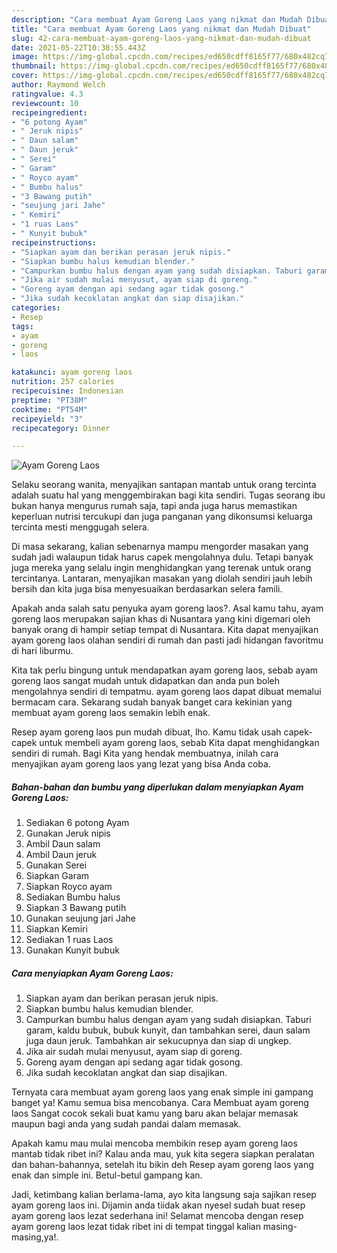 ```yaml
---
description: "Cara membuat Ayam Goreng Laos yang nikmat dan Mudah Dibuat"
title: "Cara membuat Ayam Goreng Laos yang nikmat dan Mudah Dibuat"
slug: 42-cara-membuat-ayam-goreng-laos-yang-nikmat-dan-mudah-dibuat
date: 2021-05-22T10:38:55.443Z
image: https://img-global.cpcdn.com/recipes/ed650cdff8165f77/680x482cq70/ayam-goreng-laos-foto-resep-utama.jpg
thumbnail: https://img-global.cpcdn.com/recipes/ed650cdff8165f77/680x482cq70/ayam-goreng-laos-foto-resep-utama.jpg
cover: https://img-global.cpcdn.com/recipes/ed650cdff8165f77/680x482cq70/ayam-goreng-laos-foto-resep-utama.jpg
author: Raymond Welch
ratingvalue: 4.3
reviewcount: 10
recipeingredient:
- "6 potong Ayam"
- " Jeruk nipis"
- " Daun salam"
- " Daun jeruk"
- " Serei"
- " Garam"
- " Royco ayam"
- " Bumbu halus"
- "3 Bawang putih"
- "seujung jari Jahe"
- " Kemiri"
- "1 ruas Laos"
- " Kunyit bubuk"
recipeinstructions:
- "Siapkan ayam dan berikan perasan jeruk nipis."
- "Siapkan bumbu halus kemudian blender."
- "Campurkan bumbu halus dengan ayam yang sudah disiapkan. Taburi garam, kaldu bubuk, bubuk kunyit, dan tambahkan serei, daun salam juga daun jeruk. Tambahkan air sekucupnya dan siap di ungkep."
- "Jika air sudah mulai menyusut, ayam siap di goreng."
- "Goreng ayam dengan api sedang agar tidak gosong."
- "Jika sudah kecoklatan angkat dan siap disajikan."
categories:
- Resep
tags:
- ayam
- goreng
- laos

katakunci: ayam goreng laos 
nutrition: 257 calories
recipecuisine: Indonesian
preptime: "PT38M"
cooktime: "PT54M"
recipeyield: "3"
recipecategory: Dinner

---
```



![Ayam Goreng Laos](https://img-global.cpcdn.com/recipes/ed650cdff8165f77/680x482cq70/ayam-goreng-laos-foto-resep-utama.jpg)

Selaku seorang wanita, menyajikan santapan mantab untuk orang tercinta adalah suatu hal yang menggembirakan bagi kita sendiri. Tugas seorang ibu bukan hanya mengurus rumah saja, tapi anda juga harus memastikan keperluan nutrisi tercukupi dan juga panganan yang dikonsumsi keluarga tercinta mesti menggugah selera.

Di masa  sekarang, kalian sebenarnya mampu mengorder masakan yang sudah jadi walaupun tidak harus capek mengolahnya dulu. Tetapi banyak juga mereka yang selalu ingin menghidangkan yang terenak untuk orang tercintanya. Lantaran, menyajikan masakan yang diolah sendiri jauh lebih bersih dan kita juga bisa menyesuaikan berdasarkan selera famili. 



Apakah anda salah satu penyuka ayam goreng laos?. Asal kamu tahu, ayam goreng laos merupakan sajian khas di Nusantara yang kini digemari oleh banyak orang di hampir setiap tempat di Nusantara. Kita dapat menyajikan ayam goreng laos olahan sendiri di rumah dan pasti jadi hidangan favoritmu di hari liburmu.

Kita tak perlu bingung untuk mendapatkan ayam goreng laos, sebab ayam goreng laos sangat mudah untuk didapatkan dan anda pun boleh mengolahnya sendiri di tempatmu. ayam goreng laos dapat dibuat memalui bermacam cara. Sekarang sudah banyak banget cara kekinian yang membuat ayam goreng laos semakin lebih enak.

Resep ayam goreng laos pun mudah dibuat, lho. Kamu tidak usah capek-capek untuk membeli ayam goreng laos, sebab Kita dapat menghidangkan sendiri di rumah. Bagi Kita yang hendak membuatnya, inilah cara menyajikan ayam goreng laos yang lezat yang bisa Anda coba.

<!--inarticleads1-->

##### Bahan-bahan dan bumbu yang diperlukan dalam menyiapkan Ayam Goreng Laos:

1. Sediakan 6 potong Ayam
1. Gunakan  Jeruk nipis
1. Ambil  Daun salam
1. Ambil  Daun jeruk
1. Gunakan  Serei
1. Siapkan  Garam
1. Siapkan  Royco ayam
1. Sediakan  Bumbu halus
1. Siapkan 3 Bawang putih
1. Gunakan seujung jari Jahe
1. Siapkan  Kemiri
1. Sediakan 1 ruas Laos
1. Gunakan  Kunyit bubuk




<!--inarticleads2-->

##### Cara menyiapkan Ayam Goreng Laos:

1. Siapkan ayam dan berikan perasan jeruk nipis.
1. Siapkan bumbu halus kemudian blender.
1. Campurkan bumbu halus dengan ayam yang sudah disiapkan. Taburi garam, kaldu bubuk, bubuk kunyit, dan tambahkan serei, daun salam juga daun jeruk. Tambahkan air sekucupnya dan siap di ungkep.
1. Jika air sudah mulai menyusut, ayam siap di goreng.
1. Goreng ayam dengan api sedang agar tidak gosong.
1. Jika sudah kecoklatan angkat dan siap disajikan.




Ternyata cara membuat ayam goreng laos yang enak simple ini gampang banget ya! Kamu semua bisa mencobanya. Cara Membuat ayam goreng laos Sangat cocok sekali buat kamu yang baru akan belajar memasak maupun bagi anda yang sudah pandai dalam memasak.

Apakah kamu mau mulai mencoba membikin resep ayam goreng laos mantab tidak ribet ini? Kalau anda mau, yuk kita segera siapkan peralatan dan bahan-bahannya, setelah itu bikin deh Resep ayam goreng laos yang enak dan simple ini. Betul-betul gampang kan. 

Jadi, ketimbang kalian berlama-lama, ayo kita langsung saja sajikan resep ayam goreng laos ini. Dijamin anda tiidak akan nyesel sudah buat resep ayam goreng laos lezat sederhana ini! Selamat mencoba dengan resep ayam goreng laos lezat tidak ribet ini di tempat tinggal kalian masing-masing,ya!.

